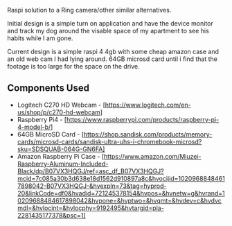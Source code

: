 Raspi solution to a Ring camera/other similar alternatives. 

Initial design is a simple turn on application and have the device monitor and track my dog around the visable space of my apartment to see his habits while I am gone.

Current design is a simple raspi 4 4gb with some cheap amazon case and an old web cam I had lying around. 64GB microsd card until i find that the footage is too large for the space on the drive.


## Components Used

- Logitech C270 HD Webcam - [https://www.logitech.com/en-us/shop/p/c270-hd-webcam]
- Raspberry Pi4 - [https://www.raspberrypi.com/products/raspberry-pi-4-model-b/]
- 64GB MicroSD Card - [https://shop.sandisk.com/products/memory-cards/microsd-cards/sandisk-ultra-uhs-i-chromebook-microsd?sku=SDSQUAB-064G-GN6FA]
- Amazon Raspberry Pi Case - [https://www.amazon.com/Miuzei-Raspberry-Aluminum-Included-Black/dp/B07VX3HQGJ/ref=asc_df_B07VX3HQGJ?mcid=7c085a30b3d638e18d1562d910897a8c&hvocijid=10209688484617898042-B07VX3HQGJ-&hvexpln=73&tag=hyprod-20&linkCode=df0&hvadid=721245378154&hvpos=&hvnetw=g&hvrand=10209688484617898042&hvpone=&hvptwo=&hvqmt=&hvdev=c&hvdvcmdl=&hvlocint=&hvlocphy=9192495&hvtargid=pla-2281435177378&psc=1]
